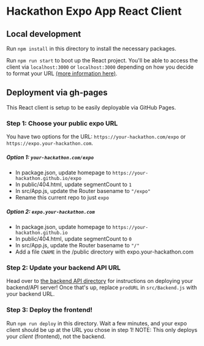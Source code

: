 # Hackathon Expo App React Client

## Local development
Run `npm install` in this directory to install the necessary packages.

Run `npm run start` to boot up the React project. You'll be able to access the client via `localhost:3000` or `localhost:3000` depending on how you decide to format your URL [(more information here)]().

## Deployment via gh-pages
This React client is setup to be easily deployable via GitHub Pages.

### Step 1: Choose your public expo URL
You have two options for the URL: `https://your-hackathon.com/expo` or `https://expo.your-hackathon.com`.

##### Option 1: `your-hackathon.com/expo`
- In package.json, update homepage to `https://your-hackathon.github.io/expo`
- In public/404.html, update segmentCount to `1`
- In src/App.js, update the Router basename to `"/expo"`
- Rename this current repo to just `expo`

##### Option 2: `expo.your-hackathon.com`
- In package.json, update homepage to `https://your-hackathon.github.io`
- In public/404.html, update segmentCount to `0`
- In src/App.js, update the Router basename to `"/"`
- Add a file `CNAME` in the /public directory with expo.your-hackathon.com

### Step 2: Update your backend API URL
Head over to [the backend API directory]() for instructions on deploying your backend/API server! Once that's up, replace `prodURL` in `src/Backend.js` with your backend URL.

### Step 3: Deploy the frontend!
Run `npm run deploy` in this directory. Wait a few minutes, and your expo client should be up at the URL you chose in step 1!
NOTE: This only deploys your *client* (frontend), not the backend.
